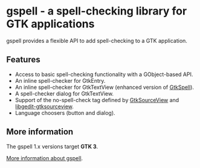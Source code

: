 gspell - a spell-checking library for GTK applications
======================================================

gspell provides a flexible API to add spell-checking to a GTK application.

Features
--------

- Access to basic spell-checking functionality with a GObject-based API.
- An inline spell-checker for GtkEntry.
- An inline spell-checker for GtkTextView (enhanced version of
  [GtkSpell](https://gtkspell.sourceforge.net/)).
- A spell-checker dialog for GtkTextView.
- Support of the no-spell-check tag defined by
  [GtkSourceView](https://gitlab.gnome.org/GNOME/gtksourceview/) and
  [libgedit-gtksourceview](https://gedit-text-editor.org/technology.html).
- Language choosers (button and dialog).

More information
----------------

The gspell 1.x versions target **GTK 3**.

[More information about gspell](docs/more-information.md).

